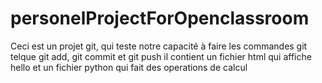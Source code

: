 # personelProjectForOpenclassroom
Ceci est un projet git, qui teste notre capacité à faire les commandes git telque git add, git commit et git push
il contient un fichier html qui affiche hello
et un fichier python qui fait des operations de calcul